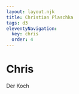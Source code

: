 ```yaml
---
layout: layout.njk
title: Christian Plaschka
tags: d3
eleventyNavigation:
  key: chris
  order: 4
---
```


# Chris

Der Koch
